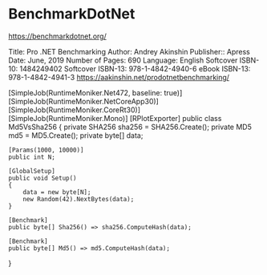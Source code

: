 # BenchmarkDotNet

https://benchmarkdotnet.org/

Title: Pro .NET Benchmarking
Author: Andrey Akinshin
Publisher:: Apress
Date: June, 2019
Number of Pages: 690
Language: English
Softcover ISBN-10: 1484249402
Softcover ISBN-13: 978-1-4842-4940-6
eBook ISBN-13: 978-1-4842-4941-3
https://aakinshin.net/prodotnetbenchmarking/

[SimpleJob(RuntimeMoniker.Net472, baseline: true)]
[SimpleJob(RuntimeMoniker.NetCoreApp30)]
[SimpleJob(RuntimeMoniker.CoreRt30)]
[SimpleJob(RuntimeMoniker.Mono)]
[RPlotExporter]
public class Md5VsSha256
{
    private SHA256 sha256 = SHA256.Create();
    private MD5 md5 = MD5.Create();
    private byte[] data;

    [Params(1000, 10000)]
    public int N;

    [GlobalSetup]
    public void Setup()
    {
        data = new byte[N];
        new Random(42).NextBytes(data);
    }

    [Benchmark]
    public byte[] Sha256() => sha256.ComputeHash(data);

    [Benchmark]
    public byte[] Md5() => md5.ComputeHash(data);
}
